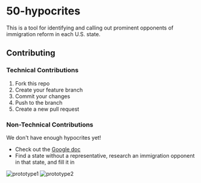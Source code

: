 # 50-hypocrites

This is a tool for identifying and calling out prominent opponents of immigration reform in each U.S. state.

## Contributing

### Technical Contributions

1. Fork this repo
2. Create your feature branch
3. Commit your changes
4. Push to the branch
5. Create a new pull request

### Non-Technical Contributions

We don't have enough hypocrites yet!

* Check out the [Google doc](https://docs.google.com/spreadsheets/d/1J3BOpC8hWpBVPhE-Gz5y4VPPpc0vYJaDDV5HY7osvsA/edit)
* Find a state without a representative, research an immigration opponent in that state, and fill it in


![prototype1](https://raw.github.com/AndrewGoldstein/50-hypocrites/master/images/2_8_2015_prototype1.png)
![prototype2](https://raw.github.com/AndrewGoldstein/50-hypocrites/master/images/2_8_2015_prototype2.png)
